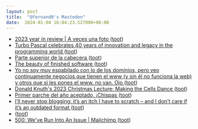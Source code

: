 ```yaml
---
layout: post
title:  "@fernand0's Mastodon"
date:  2024-01-04 16:04:23.527000+00:00
---
```

*  [
		2023 year in review \| A veces una foto	 ](https://wordpress.com/annual-report/avecesunafoto.wordpress.com/2023) ([toot](https://mastodon.social/@fernand0/111698527069668454))
*  [Turbo Pascal celebrates 40 years of innovation and legacy in the programming world ](https://www.techspot.com/news/101067-turbo-pascal-celebrates-40-years-innovation-legacy-programming.htm) ([toot](https://mastodon.social/@fernand0/111698392628235865))
*  [Parte superior de la cabecera ](https://www.flickr.com/photos/fernand0/53419813831) ([toot](https://mastodon.social/@fernand0/111697474878940390))
*  [The beauty of finished software ](https://josem.co/the-beauty-of-finished-software) ([toot](https://mastodon.social/@fernand0/111697451671681811))
*  [Yo no soy muy espabilado con lo de los dominios, pero veo continuamente negocios que tienen el www (y sin él no funciona la web) y otros que si les pones el www. no van. Ojo ](https://mastodon.social/@fernand0/111697451155498361) ([toot](https://mastodon.social/@fernand0/111697451155498361))
*  [Donald Knuth's 2023 Christmas Lecture: Making the Cells Dance ](https://thenewstack.io/donald-knuths-2023-christmas-lecture-make-the-cells-dance) ([toot](https://mastodon.social/@fernand0/111697106985345585))
*  [Primer parche del año aceptado, ¡Chispas ](https://mastodon.social/@fernand0/111696955603361302) ([toot](https://mastodon.social/@fernand0/111696955603361302))
*  [I’ll never stop blogging: it’s an itch I have to scratch – and I don’t care if it’s an outdated format ](https://www.theguardian.com/commentisfree/2023/dec/26/blogging-freedom-outdated-forma) ([toot](https://mastodon.social/@fernand0/111696902784074439))
*  [ ](https://mastodon.social/users/fernand0/statuses/111696683463798565/activity) ([toot](https://mastodon.social/users/fernand0/statuses/111696683463798565/activity))
*  [500: We've Run Into An Issue \| Mailchimp ](https://mailchi.mp/univcan/canadian-higher-education-review-2959316?e=e71b44d01) ([toot](https://mastodon.social/@fernand0/111695220159088542))
